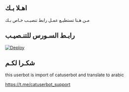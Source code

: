 ## اهـلا بـك
مـن هـنا تستطيـع عمـل رابط تنصيـب خـاص بـك

## رابـط السـورس للتنـصيـب

[![Deploy](https://www.herokucdn.com/deploy/button.svg)](https://heroku.com/deploy?template=https://github.com/Asxfbtf/jmthon)

## شكـرا لكـم 


this userbot is import of catuserbot and translate to arabic

https://t.me/catuserbot_support
